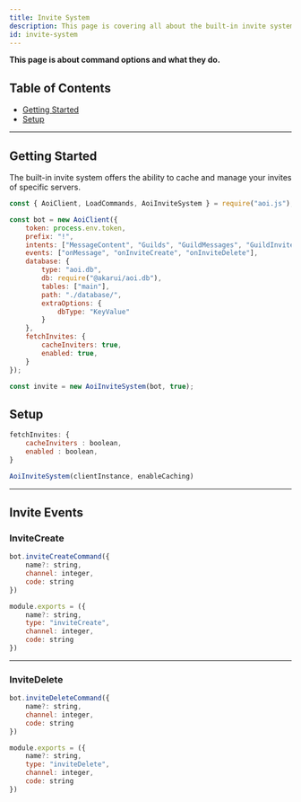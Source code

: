 ```yaml
---
title: Invite System
description: This page is covering all about the built-in invite system .
id: invite-system
---
```


**This page is about command options and what they do.**

## Table of Contents

- [Getting Started](#getting-started)
- [Setup](#setup)

---

## Getting Started

The built-in invite system offers the ability to cache and manage your invites of specific servers.

```js
const { AoiClient, LoadCommands, AoiInviteSystem } = require("aoi.js");

const bot = new AoiClient({
    token: process.env.token,
    prefix: "!",
    intents: ["MessageContent", "Guilds", "GuildMessages", "GuildInvites"],
    events: ["onMessage", "onInviteCreate", "onInviteDelete"],
    database: {
        type: "aoi.db",
        db: require("@akarui/aoi.db"),
        tables: ["main"],
        path: "./database/",
        extraOptions: {
            dbType: "KeyValue"
        }
    },
    fetchInvites: {
        cacheInviters: true,
        enabled: true,
    }
});

const invite = new AoiInviteSystem(bot, true);
```

## Setup

```js title="Invite Setup"
fetchInvites: {
    cacheInviters : boolean,
    enabled : boolean,
}
```


```js title="AoiInviteSystem Class"
AoiInviteSystem(clientInstance, enableCaching)
```

---

## Invite Events

### InviteCreate

```js title="inviteCreate"
bot.inviteCreateCommand({
    name?: string,
    channel: integer,
    code: string 
})
```

```js title="inviteCreate"
module.exports = ({
    name?: string,
    type: "inviteCreate",
    channel: integer,
    code: string 
})
```

---

### InviteDelete

```js title="inviteDelete"
bot.inviteDeleteCommand({
    name?: string,
    channel: integer,
    code: string 
})
```

```js title="inviteDelete"
module.exports = ({
    name?: string,
    type: "inviteDelete",
    channel: integer,
    code: string 
})
```